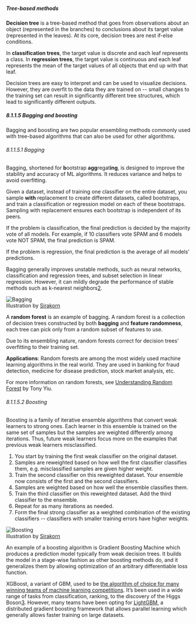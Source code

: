 ##### Tree-based methods

**Decision tree** is a tree-based method that goes from observations about an object (represented in the branches) to conclusions about its target value (represented in the leaves). At its core, decision trees are nest if-else conditions.

In **classification trees**, the target value is discrete and each leaf represents a class. In **regression trees**, the target value is continuous and each leaf represents the mean of the target values of all objects that end up with that leaf.

Decision trees are easy to interpret and can be used to visualize decisions. However, they are overfit to the data they are trained on -- small changes to the training set can result in significantly different tree structures, which lead to significantly different outputs.

##### 8.1.1.5 Bagging and boosting

Bagging and boosting are two popular ensembling methods commonly used with tree-based algorithms that can also be used for other algorithms.

###### 8.1.1.5.1 Bagging

Bagging, shortened for **b**ootstrap **agg**regat**ing**, is designed to improve the stability and accuracy of ML algorithms. It reduces variance and helps to avoid overfitting.

Given a dataset, instead of training one classifier on the entire dataset, you sample **with** replacement to create different datasets, called bootstraps, and train a classification or regression model on each of these bootstraps. Sampling with replacement ensures each bootstrap is independent of its peers.

If the problem is classification, the final prediction is decided by the majority vote of all models. For example, if 10 classifiers vote SPAM and 6 models vote NOT SPAM, the final prediction is SPAM.

If the problem is regression, the final prediction is the average of all models’ predictions.

Bagging generally improves unstable methods, such as neural networks, classification and regression trees, and subset selection in linear regression. However, it can mildly degrade the performance of stable methods such as k-nearest neighbors[2](https://huyenchip.com/ml-interviews-book/contents/8.1.1-overview:-basic-algorithm.html#fn_2).

![Bagging](https://huyenchip.com/ml-interviews-book/contents/images/image26.png "image_tooltip")  
Illustration by [Sirakorn](https://en.wikipedia.org/wiki/Bootstrap_aggregating#/media/File:Ensemble_Bagging.svg)

A **random forest** is an example of bagging. A random forest is a collection of decision trees constructed by both **bagging** and **feature randomness**, each tree can pick only from a random subset of features to use.

Due to its ensembling nature, random forests correct for decision trees’ overfitting to their training set.

**Applications**: Random forests are among the most widely used machine learning algorithms in the real world. They are used in banking for fraud detection, medicine for disease prediction, stock market analysis, etc.

For more information on random forests, see [Understanding Random Forest](https://towardsdatascience.com/understanding-random-forest-58381e0602d2) by Tony Yiu.

###### 8.1.1.5.2 Boosting

Boosting is a family of iterative ensemble algorithms that convert weak learners to strong ones. Each learner in this ensemble is trained on the same set of samples but the samples are weighted differently among iterations. Thus, future weak learners focus more on the examples that previous weak learners misclassified.

1. You start by training the first weak classifier on the original dataset.
2. Samples are reweighted based on how well the first classifier classifies them, e.g. misclassified samples are given higher weight.
3. Train the second classifier on this reweighted dataset. Your ensemble now consists of the first and the second classifiers.
4. Samples are weighted based on how well the ensemble classifies them.
5. Train the third classifier on this reweighted dataset. Add the third classifier to the ensemble.
6. Repeat for as many iterations as needed.
7. Form the final strong classifier as a weighted combination of the existing classifiers -- classifiers with smaller training errors have higher weights.

![Boosting](https://huyenchip.com/ml-interviews-book/contents/images/image27.png "image_tooltip")  
Illustration by [Sirakorn](https://en.wikipedia.org/wiki/Boosting_\(machine_learning\)#/media/File:Ensemble_Boosting.svg)

An example of a boosting algorithm is Gradient Boosting Machine which produces a prediction model typically from weak decision trees. It builds the model in a stage-wise fashion as other boosting methods do, and it generalizes them by allowing optimization of an arbitrary differentiable loss function.

XGBoost, a variant of GBM, used to be [the algorithm of choice for many winning teams of machine learning competitions](https://github.com/dmlc/xgboost/tree/master/demo#machine-learning-challenge-winning-solutions). It’s been used in a wide range of tasks from classification, ranking, to the discovery of the Higgs Boson[3](https://huyenchip.com/ml-interviews-book/contents/8.1.1-overview:-basic-algorithm.html#fn_3). However, many teams have been opting for [LightGBM](https://github.com/microsoft/LightGBM), a distributed gradient boosting framework that allows parallel learning which generally allows faster training on large datasets.